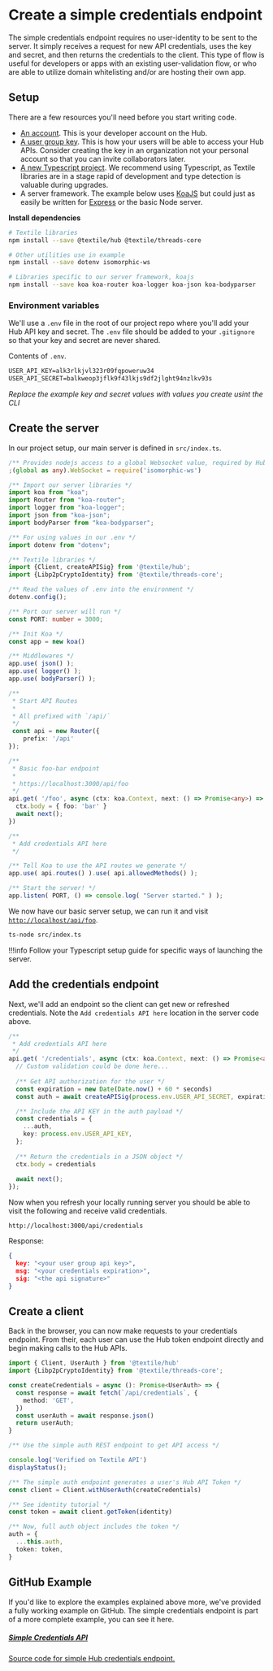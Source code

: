 # Create a simple credentials endpoint

The simple credentials endpoint requires no user-identity to be sent to the server. It simply receives a request for new API credentials, uses the key and secret, and then returns the credentials to the client. This type of flow is useful for developers or apps with an existing user-validation flow, or who are able to utilize domain whitelisting and/or are hosting their own app.

## Setup

There are a few resources you'll need before you start writing code.

- [An account](../../hub/accounts.md). This is your developer account on the Hub.
- [A user group key](../../hub/app-apis.md). This is how your users will be able to access your Hub APIs. Consider creating the key in an organization not your personal account so that you can invite collaborators later.
- [A new Typescript project](https://www.digitalocean.com/community/tutorials/setting-up-a-node-project-with-typescript). We recommend using Typescript, as Textile libraries are in a stage rapid of development and type detection is valuable during upgrades.
- A server framework. The example below uses [KoaJS](https://koajs.com/) but could just as easily be written for [Express](https://expressjs.com/) or the basic Node server.

**Install dependencies**

```bash
# Textile libraries
npm install --save @textile/hub @textile/threads-core

# Other utilities use in example
npm install --save dotenv isomorphic-ws

# Libraries specific to our server framework, koajs
npm install --save koa koa-router koa-logger koa-json koa-bodyparser
```

### Environment variables

We'll use a `.env` file in the root of our project repo where you'll add your Hub API key and secret. The `.env` file should be added to your `.gitignore` so that your key and secret are never shared.

Contents of `.env`.

```txt
USER_API_KEY=alk3rlkjvl323r09fqpoweruw34
USER_API_SECRET=balkweop3jflk9f43lkjs9df2jlght94nzlkv93s
```

_Replace the example key and secret values with values you create usint the CLI_

## Create the server

In our project setup, our main server is defined in `src/index.ts`.

```ts
/** Provides nodejs access to a global Websocket value, required by Hub API */
;(global as any).WebSocket = require('isomorphic-ws')

/** Import our server libraries */
import koa from "koa";
import Router from "koa-router";
import logger from "koa-logger";
import json from "koa-json";
import bodyParser from "koa-bodyparser";

/** For using values in our .env */
import dotenv from "dotenv";

/** Textile libraries */
import {Client, createAPISig} from '@textile/hub';
import {Libp2pCryptoIdentity} from '@textile/threads-core';

/** Read the values of .env into the environment */
dotenv.config();

/** Port our server will run */
const PORT: number = 3000;

/** Init Koa */
const app = new koa()

/** Middlewares */
app.use( json() );
app.use( logger() );
app.use( bodyParser() );

/**
 * Start API Routes
 * 
 * All prefixed with `/api/`
 */
 const api = new Router({
    prefix: '/api'
});

/**
 * Basic foo-bar endpoint
 * 
 * https://localhost:3000/api/foo
 */
api.get( '/foo', async (ctx: koa.Context, next: () => Promise<any>) => {
  ctx.body = { foo: 'bar' }
  await next();
})

/**
 * Add credentials API here
 */

/** Tell Koa to use the API routes we generate */
app.use( api.routes() ).use( api.allowedMethods() );

/** Start the server! */
app.listen( PORT, () => console.log( "Server started." ) );
```

We now have our basic server setup, we can run it and visit [`http://localhost/api/foo`](http://localhost:3000/api/foo).

```bash
ts-node src/index.ts
```

!!!info
    Follow your Typescript setup guide for specific ways of launching the server.

## Add the credentials endpoint

Next, we'll add an endpoint so the client can get new or refreshed credentials. Note the `Add credentials API here` location in the server code above.

```ts
/**
 * Add credentials API here
 */
api.get( '/credentials', async (ctx: koa.Context, next: () => Promise<any>) => {
  // Custom validation could be done here...
  
  /** Get API authorization for the user */
  const expiration = new Date(Date.now() + 60 * seconds)
  const auth = await createAPISig(process.env.USER_API_SECRET, expiration)

  /** Include the API KEY in the auth payload */
  const credentials = {
    ...auth,
    key: process.env.USER_API_KEY,
  };
  
  /** Return the credentials in a JSON object */
  ctx.body = credentials
  
  await next();
});
```

Now when you refresh your locally running server you should be able to visit the following and receive valid credentials.

`http://localhost:3000/api/credentials`


Response:

```json
{
  key: "<your user group api key>",
  msg: "<your credentials expiration>",
  sig: "<the api signature>"
}
```

## Create a client

Back in the browser, you can now make requests to your credentials endpoint. From their, each user can use the Hub token endpoint directly and begin making calls to the Hub APIs.

```ts
import { Client, UserAuth } from '@textile/hub'
import {Libp2pCryptoIdentity} from '@textile/threads-core';

const createCredentials = async (): Promise<UserAuth> => {
  const response = await fetch(`/api/credentials`, {
    method: 'GET',
  })
  const userAuth = await response.json()
  return userAuth;
}

/** Use the simple auth REST endpoint to get API access */

console.log('Verified on Textile API')
displayStatus();

/** The simple auth endpoint generates a user's Hub API Token */
const client = Client.withUserAuth(createCredentials)

/** See identity tutorial */
const token = await client.getToken(identity)

/** Now, full auth object includes the token */
auth = {
  ...this.auth,
  token: token,
}
```

## GitHub Example

If you'd like to explore the examples explained above more, we've provided a fully working example on GitHub. The simple credentials endpoint is part of a more complete example, you can see it here.

<div class="txtl-options half">
  <a href="https://github.com/textileio/js-examples/blob/master/hub-browser-auth-app/src/server/api.ts" class="box">
    <h5>Simple Credentials API</h5>
    <p>Source code for simple Hub credentials endpoint.</p>
  </a>
</div>

<br />
